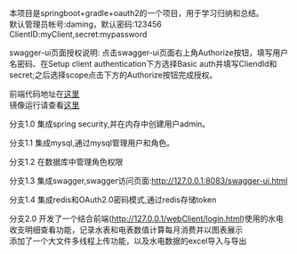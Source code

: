 本项目是springboot+gradle+oauth2的一个项目，用于学习归纳和总结。<br>
默认管理员帐号:daming，默认密码:123456
ClientID:myClient,secret:mypassword

swagger-ui页面授权说明:
点击swagger-ui页面右上角Authorize按钮，填写用户名密码、在Setup client authentication下方选择Basic auth并填写CliendId和secret;之后选择scope点击下方的Authorize按钮完成授权。

前端代码地址在<a href="https://github.com/shijiantian/webClient
docker">这里</a><br>镜像运行请查看<a href="https://github.com/shijiantian/dockerFiles/tree/master/webserver">这里</a>

分支1.0 集成spring security,并在内存中创建用户admin。

分支1.1 集成mysql,通过mysql管理用户和角色。

分支1.2 在数据库中管理角色权限

分支1.3 集成swagger,swagger访问页面:<a href="http://127.0.0.1:8083/swagger-ui.html">http://127.0.0.1:8083/swagger-ui.html</a>

分支1.4 集成redis和OAuth2.0密码模式,通过redis存储token

分支2.0 开发了一个结合前端(http://127.0.0.1/webClient/login.html)使用的水电收支明细查看功能，记录水表和电表数值计算每月消费并以图表展示<br>
	添加了一个大文件多线程上传功能，以及水电数据的excel导入与导出<br>
